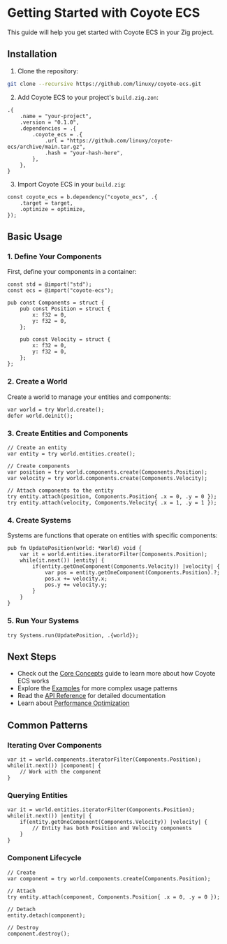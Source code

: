 # Getting Started with Coyote ECS

This guide will help you get started with Coyote ECS in your Zig project.

## Installation

1. Clone the repository:
```bash
git clone --recursive https://github.com/linuxy/coyote-ecs.git
```

2. Add Coyote ECS to your project's `build.zig.zon`:
```zig
.{
    .name = "your-project",
    .version = "0.1.0",
    .dependencies = .{
        .coyote_ecs = .{
            .url = "https://github.com/linuxy/coyote-ecs/archive/main.tar.gz",
            .hash = "your-hash-here",
        },
    },
}
```

3. Import Coyote ECS in your `build.zig`:
```zig
const coyote_ecs = b.dependency("coyote_ecs", .{
    .target = target,
    .optimize = optimize,
});
```

## Basic Usage

### 1. Define Your Components

First, define your components in a container:

```zig
const std = @import("std");
const ecs = @import("coyote-ecs");

pub const Components = struct {
    pub const Position = struct {
        x: f32 = 0,
        y: f32 = 0,
    };

    pub const Velocity = struct {
        x: f32 = 0,
        y: f32 = 0,
    };
};
```

### 2. Create a World

Create a world to manage your entities and components:

```zig
var world = try World.create();
defer world.deinit();
```

### 3. Create Entities and Components

```zig
// Create an entity
var entity = try world.entities.create();

// Create components
var position = try world.components.create(Components.Position);
var velocity = try world.components.create(Components.Velocity);

// Attach components to the entity
try entity.attach(position, Components.Position{ .x = 0, .y = 0 });
try entity.attach(velocity, Components.Velocity{ .x = 1, .y = 1 });
```

### 4. Create Systems

Systems are functions that operate on entities with specific components:

```zig
pub fn UpdatePosition(world: *World) void {
    var it = world.entities.iteratorFilter(Components.Position);
    while(it.next()) |entity| {
        if(entity.getOneComponent(Components.Velocity)) |velocity| {
            var pos = entity.getOneComponent(Components.Position).?;
            pos.x += velocity.x;
            pos.y += velocity.y;
        }
    }
}
```

### 5. Run Your Systems

```zig
try Systems.run(UpdatePosition, .{world});
```

## Next Steps

- Check out the [Core Concepts](core-concepts.md) guide to learn more about how Coyote ECS works
- Explore the [Examples](examples.md) for more complex usage patterns
- Read the [API Reference](api-reference.md) for detailed documentation
- Learn about [Performance Optimization](performance-guide.md)

## Common Patterns

### Iterating Over Components

```zig
var it = world.components.iteratorFilter(Components.Position);
while(it.next()) |component| {
    // Work with the component
}
```

### Querying Entities

```zig
var it = world.entities.iteratorFilter(Components.Position);
while(it.next()) |entity| {
    if(entity.getOneComponent(Components.Velocity)) |velocity| {
        // Entity has both Position and Velocity components
    }
}
```

### Component Lifecycle

```zig
// Create
var component = try world.components.create(Components.Position);

// Attach
try entity.attach(component, Components.Position{ .x = 0, .y = 0 });

// Detach
entity.detach(component);

// Destroy
component.destroy();
``` 